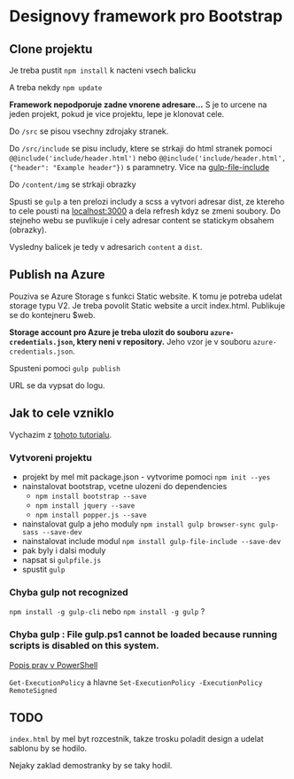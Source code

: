 # Designovy framework pro Bootstrap

## Clone projektu

Je treba pustit `npm install` k nacteni vsech balicku

A treba nekdy `npm update`

**Framework nepodporuje zadne vnorene adresare...** S je to urcene na jeden projekt, pokud je vice projektu, lepe je klonovat cele.

Do `/src` se pisou vsechny zdrojaky stranek. 

Do `/src/include` se pisu includy, ktere se strkaji do html stranek pomoci `@@include('include/header.html')` nebo `@@include('include/header.html', {"header": "Example header"})` s paramnetry. Vice na [gulp-file-include](https://www.npmjs.com/package/gulp-file-include)

Do `/content/img` se strkaji obrazky

Spusti se `gulp` a ten prelozi includy a scss a vytvori adresar dist, ze ktereho to cele pousti na [localhost:3000](http://localhost:3000/) a dela refresh kdyz se zmeni soubory. Do stejneho webu se puvlikuje i cely adresar content se statickym obsahem (obrazky).

Vysledny balicek je tedy v adresarich `content` a `dist`.

## Publish na Azure

Pouziva se Azure Storage s funkci Static website. K tomu je potreba udelat storage typu V2. Je treba povolit Static website a urcit index.html. Publikuje se do kontejneru $web.

**Storage account pro Azure je treba ulozit do souboru `azure-credentials.json`, ktery neni v repository.**
Jeho vzor je v souboru `azure-credentials.json`.

Spusteni pomoci `gulp publish`

URL se da vypsat do logu.

## Jak to cele vzniklo

Vychazim z [tohoto tutorialu](https://coursetro.com/posts/design/72/Installing-Bootstrap-4-Tutorial).

### Vytvoreni projektu

- projekt by mel mit package.json - vytvorime pomoci `npm init --yes`
- nainstalovat bootstrap, vcetne ulozeni do dependencies
  - `npm install bootstrap --save`
  - `npm install jquery --save`
  - `npm install popper.js --save`
- nainstalovat gulp a jeho moduly `npm install gulp browser-sync gulp-sass --save-dev`
- nainstalovat include modul `npm install gulp-file-include --save-dev`
- pak byly i dalsi moduly
- napsat si `gulpfile.js`
- spustit `gulp`

### Chyba gulp not recognized

`npm install -g gulp-cli` nebo `npm install -g gulp` ?

### Chyba gulp : File gulp.ps1 cannot be loaded because running scripts is disabled on this system. 

[Popis prav v PowerShell](https:/go.microsoft.com/fwlink/?LinkID=135170)

`Get-ExecutionPolicy` a hlavne `Set-ExecutionPolicy -ExecutionPolicy RemoteSigned`

## TODO

`index.html` by mel byt rozcestnik, takze trosku poladit design a udelat sablonu by se hodilo.

Nejaky zaklad demostranky by se taky hodil.
